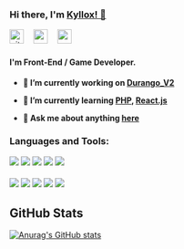 ### Hi there, I'm [Kyllox! 👋](https://github.com/KylloxStudio)
<a href="https://github.com/KylloxStudio"><img src="https://simpleicons.org/icons/github.svg" alt="github" width="25" height="25"/></a>
ㅤ<a href="https://www.youtube.com/c/KylloxStudio"><img src="https://simpleicons.org/icons/youtube.svg" alt="youtube" width="25" height="25"/></a>
ㅤ<a href="https://kyllox.studio"><img src="https://kyllox.studio/images/favicon.png" alt="website" width="25" height="25"/></a>

#### I'm Front-End / Game Developer.
- **🔭 I’m currently working on [Durango_V2](https://github.com/KylloxStudio/Durango_V2)**

- **🌱 I’m currently learning [PHP](https://www.php.net), [React.js](https://reactjs.org)**

- **💬 Ask me about anything [here](mailto:kyllox4804@gmail.com)**


### Languages and Tools:
<a href="https://dotnet.microsoft.com"><img src="https://img.shields.io/badge/.Net-512BD4?style=flat-square&logo=DotNet&logoColor=black"/></a>
<a href="https://www.python.org"><img src="https://img.shields.io/badge/Python-3776AB?style=flat-square&logo=Python&logoColor=black"/></a>
<a href="https://www.cplusplus.com"><img src="https://img.shields.io/badge/C++-00599C?style=flat-square&logo=CPlusPlus&logoColor=black"/></a>
<a href="https://www.php.net"><img src="https://img.shields.io/badge/PHP-777BB4?style=flat-square&logo=PHP&logoColor=black"/></a>
<a href="https://www.javascript.com"><img src="https://img.shields.io/badge/JavaScript-F7DF1E?style=flat-square&logo=JavaScript&logoColor=black"/></a>
####
<a href="https://visualstudio.com"><img src="https://img.shields.io/badge/Visual Studio-5C2D91?style=flat-square&logo=VisualStudio&logoColor=black"/></a>
<a href="https://code.visualstudio.com"><img src="https://img.shields.io/badge/Visual Studio Code-007ACC?style=flat-square&logo=VisualStudioCode&logoColor=black"/></a>
<a href="https://github.com/dnSpy/dnSpy"><img src="http://kyllox4804.dothome.co.kr/icons/dnspy/dnspy_1.svg"/></a>
<a href="https://unity.com"><img src="https://img.shields.io/badge/Unity-FAFAFA?style=flat-square&logo=Unity&logoColor=black"/></a>
<a href="https://git-scm.com"><img src="https://img.shields.io/badge/Git-F05032?style=flat-square&logo=Git&logoColor=black"/></a>


## GitHub Stats
[![Anurag's GitHub stats](https://github-readme-stats.vercel.app/api?username=KylloxStudio&show_icons=true&theme=github_dark)](https://github.com/anuraghazra/github-readme-stats)
